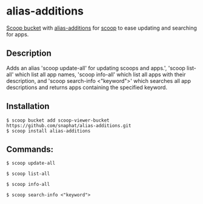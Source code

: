 # alias-additions

[Scoop bucket](https://github.com/lukesampson/scoop/wiki/Buckets) with [alias-additions](https://github.com/snaphat/alias-additions) for [scoop](http://scoop.sh) to ease updating and searching for apps.

Description
-
Adds an alias 'scoop update-all' for updating scoops and apps.', 'scoop list-all' which list all app names, 'scoop info-all' which list all apps with their description, and 'scoop search-info <"keyword">' which searches all app descriptions and returns apps containing the specified keyword.

Installation
-
```
$ scoop bucket add scoop-viewer-bucket https://github.com/snaphat/alias-additions.git
$ scoop install alias-additions
```

Commands:
-
```
$ scoop update-all
```
```
$ scoop list-all
```
```
$ scoop info-all
```
```
$ scoop search-info <"keyword">
```
